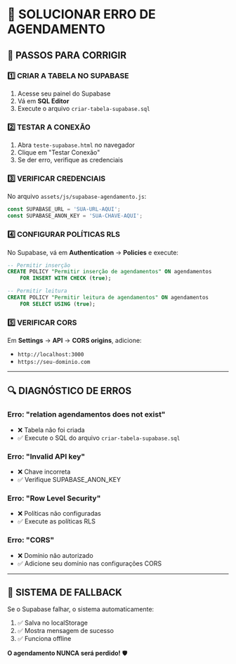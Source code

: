 # 🔧 SOLUCIONAR ERRO DE AGENDAMENTO

## 🚨 **PASSOS PARA CORRIGIR**

### 1️⃣ **CRIAR A TABELA NO SUPABASE**
1. Acesse seu painel do Supabase
2. Vá em **SQL Editor**
3. Execute o arquivo `criar-tabela-supabase.sql`

### 2️⃣ **TESTAR A CONEXÃO**
1. Abra `teste-supabase.html` no navegador
2. Clique em "Testar Conexão"
3. Se der erro, verifique as credenciais

### 3️⃣ **VERIFICAR CREDENCIAIS**
No arquivo `assets/js/supabase-agendamento.js`:
```javascript
const SUPABASE_URL = 'SUA-URL-AQUI';
const SUPABASE_ANON_KEY = 'SUA-CHAVE-AQUI';
```

### 4️⃣ **CONFIGURAR POLÍTICAS RLS**
No Supabase, vá em **Authentication** → **Policies** e execute:
```sql
-- Permitir inserção
CREATE POLICY "Permitir inserção de agendamentos" ON agendamentos
    FOR INSERT WITH CHECK (true);

-- Permitir leitura
CREATE POLICY "Permitir leitura de agendamentos" ON agendamentos
    FOR SELECT USING (true);
```

### 5️⃣ **VERIFICAR CORS**
Em **Settings** → **API** → **CORS origins**, adicione:
- `http://localhost:3000`
- `https://seu-dominio.com`

---

## 🔍 **DIAGNÓSTICO DE ERROS**

### **Erro: "relation agendamentos does not exist"**
- ❌ Tabela não foi criada
- ✅ Execute o SQL do arquivo `criar-tabela-supabase.sql`

### **Erro: "Invalid API key"**
- ❌ Chave incorreta
- ✅ Verifique SUPABASE_ANON_KEY

### **Erro: "Row Level Security"**
- ❌ Políticas não configuradas
- ✅ Execute as políticas RLS

### **Erro: "CORS"**
- ❌ Domínio não autorizado
- ✅ Adicione seu domínio nas configurações CORS

---

## 🎯 **SISTEMA DE FALLBACK**

Se o Supabase falhar, o sistema automaticamente:
1. ✅ Salva no localStorage
2. ✅ Mostra mensagem de sucesso
3. ✅ Funciona offline

**O agendamento NUNCA será perdido!** 🛡️